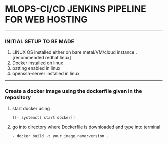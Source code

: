 # MLOPS-CI/CD JENKINS PIPELINE FOR WEB HOSTING
***

### INITIAL SETUP TO BE MADE 
1. LINUX OS installed either on bare metal/VM/cloud instance .[recommended redhat linux]
2. Docker installed on linux
3. patting enabled in linux
4. openssh-server installed in linux

***
### Create a docker image using the dockerfile given in the repository
1. start docker using 
           
       [[- systemctl start docker]]
2. go into directory where Dockerfile is downloaded and type into terminal
           
       - docker build -t your_image_name:version . 

